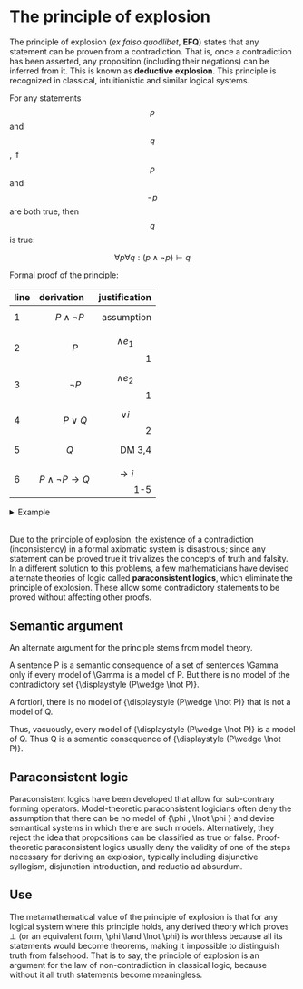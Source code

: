 # The principle of explosion

The principle of explosion (*ex falso quodlibet*, __EFQ__) states that any statement can be proven from a contradiction. That is, once a contradiction has been asserted, any proposition (including their negations) can be inferred from it. This is known as **deductive explosion**. This principle is recognized in classical, intuitionistic and similar logical systems.

For any statements $$p$$ and $$q$$, if $$p$$ and $$\lnot p$$ are both true, then $$q$$ is true:

$$\forall p \forall q : (p\land \lnot p) \vdash q$$

Formal proof of the principle:

| line | derivation              | justification     |
|:-----|:------------------------|------------------:|
| 1    | $$\quad P\land \neg P$$ | assumption        |
| 2    | $$\quad \quad P$$       | $${\land e_1}$$ 1 |
| 3    | $$\quad \quad \neg P$$  | $${\land e_2}$$ 1 |
| 4    | $$\quad \quad P\lor Q$$ | $${\lor i}$$  2   |
| 5    | $$\quad Q$$             | DM 3,4            |
| 6    | $$P\land \neg P \to Q$$ | $${\to i}$$  1-5  |



<details><summary>Example</summary><br>

For example, we can prove "_if all lemons are yellow and all lemons are not yellow, then unicorns exist_". Let $$P$$ stands for "_all lemons are yellow_" and $$Q$$ for "_unicorns exist_":    
$$P\land\neg P \vdash Q$$

We need to start from the assumption, $$P\land\neg P$$, and arrive to the conclusion, $$Q$$.

- From the assumption, $$P\land\neg P$$ i.e.    
  "_all lemons are yellow and not all lemons are yellow_" (line 1)
- we can infer, using and-elimination-right, that    
  "_all lemons are yellow_" (2)
- also, using and-elimination-left, that    
  "_not all lemons are yellow_" (3)
- From "_all lemons are yellow_" (2), we infer "_all lemons are yellow or unicorns exist_" (4) using or-intro ($$T\lor x$$ is still true for any $$x$$)
- From "_not all lemons are yellow_" (3) and "_all lemons are yellow or unicorns exist_" (4) we infer that "_unicorns exist_" (5), using disjunctive syllogism.
- Therefore, if all lemons are yellow and not all lemons are yellow, then unicorns exist.

</details><br>


Due to the principle of explosion, the existence of a contradiction (inconsistency) in a formal axiomatic system is disastrous; since any statement can be proved true it trivializes the concepts of truth and falsity. In a different solution to this problems, a few mathematicians have devised alternate theories of logic called **paraconsistent logics**, which eliminate the principle of explosion. These allow some contradictory statements to be proved without affecting other proofs.


## Semantic argument
An alternate argument for the principle stems from model theory.

A sentence P is a semantic consequence of a set of sentences \Gamma  only if every model of \Gamma is a model of P. But there is no model of the contradictory set {\displaystyle (P\wedge \lnot P)}. 

A fortiori, there is no model of {\displaystyle (P\wedge \lnot P)} that is not a model of Q.

Thus, vacuously, every model of {\displaystyle (P\wedge \lnot P)} is a model of Q. Thus Q is a semantic consequence of {\displaystyle (P\wedge \lnot P)}.


## Paraconsistent logic
Paraconsistent logics have been developed that allow for sub-contrary forming operators. Model-theoretic paraconsistent logicians often deny the assumption that there can be no model of \{\phi , \lnot \phi \} and devise semantical systems in which there are such models. Alternatively, they reject the idea that propositions can be classified as true or false. Proof-theoretic paraconsistent logics usually deny the validity of one of the steps necessary for deriving an explosion, typically including disjunctive syllogism, disjunction introduction, and reductio ad absurdum.


## Use
The metamathematical value of the principle of explosion is that for any logical system where this principle holds, any derived theory which proves ⊥ (or an equivalent form, \phi \land \lnot \phi) is worthless because all its statements would become theorems, making it impossible to distinguish truth from falsehood. That is to say, the principle of explosion is an argument for the law of non-contradiction in classical logic, because without it all truth statements become meaningless.
